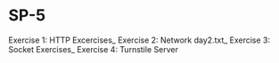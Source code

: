 # SP-5
Exercise 1: HTTP Excercises_
Exercise 2: Network day2.txt_
Exercise 3: Socket Exercises_
Exercise 4: Turnstile Server
